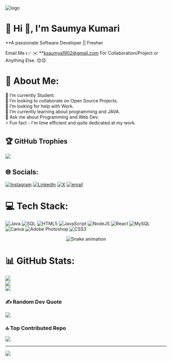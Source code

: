 ![logo](https://github.com/Saumya02Kumari/Saumya02/blob/main/Software%20Developer.png)
# 💫 Hi 👋, I'm Saumya Kumari
**A passionate Software Developer || Fresher

Email Me 👉 ✉️ **ksaumya1902@gmail.com For Collaboration/Project or Anything Else. 😊😊

# 💫 About Me:
🔭 I’m currently Student.<br>👯 I’m looking to collaborate on Open Source Projects.<br>🤝 I’m looking for help with Work.<br>🌱 I’m currently learning about programming and JAVA.<br>💬 Ask me about Programming and Web Dev.<br>⚡ Fun fact - I'm time efficient and quite dedicated at my work.

## 🏆 GitHub Trophies
![](https://github-profile-trophy.vercel.app/?username=Saumya02kumari&theme=radical&no-frame=false&no-bg=true&margin-w=4)

## 🌐 Socials:
[![Instagram](https://img.shields.io/badge/Instagram-%23E4405F.svg?logo=Instagram&logoColor=white)](https://instagram.com/Saumya_0240) [![LinkedIn](https://img.shields.io/badge/LinkedIn-%230077B5.svg?logo=linkedin&logoColor=white)](https://www.linkedin.com/in/saumyakumari02/) [![X](https://img.shields.io/badge/X-black.svg?logo=X&logoColor=white)](https://x.com/@Saumyakumari02) [![email](https://img.shields.io/badge/Email-D14836?logo=gmail&logoColor=white)](mailto:ksaumya1902@gmail.com) 


# 💻 Tech Stack:
![Java](https://img.shields.io/badge/Java-%2300599C.svg?style=for-the-badge&logo=c%2B%2B&logoColor=white) ![SQL](https://img.shields.io/badge/Sql-3670A0?style=for-the-badge&logo=sql&logoColor=ffdd54) ![HTML5](https://img.shields.io/badge/html5-%23E34F26.svg?style=for-the-badge&logo=html5&logoColor=white) ![JavaScript](https://img.shields.io/badge/javascript-%23323330.svg?style=for-the-badge&logo=javascript&logoColor=%23F7DF1E) ![NodeJS](https://img.shields.io/badge/node.js-6DA55F?style=for-the-badge&logo=node.js&logoColor=white) ![React](https://img.shields.io/badge/react-%2320232a.svg?style=for-the-badge&logo=react&logoColor=%2361DAFB) ![MySQL](https://img.shields.io/badge/mysql-4479A1.svg?style=for-the-badge&logo=mysql&logoColor=white) ![Canva](https://img.shields.io/badge/Canva-%2300C4CC.svg?style=for-the-badge&logo=Canva&logoColor=white) ![Adobe Photoshop](https://img.shields.io/badge/adobe%20photoshop-%2331A8FF.svg?style=for-the-badge&logo=adobe%20photoshop&logoColor=white) ![CSS3](https://img.shields.io/badge/css3-%231572B6.svg?style=for-the-badge&logo=css3&logoColor=white)

<!-- Snake Game Repo View -->

<div align="center">
  <img src="https://profile-readme-generator.com/assets/snake.svg" alt="Snake animation" />
</div>


# 📊 GitHub Stats:
![](https://github-readme-stats.vercel.app/api?username=Saumya02kumari&theme=nightowl&hide_border=false&include_all_commits=true&count_private=false)<br/>
![](https://nirzak-streak-stats.vercel.app/?user=Saumya02kumari&theme=nightowl&hide_border=false)<br/>
![](https://github-readme-stats.vercel.app/api/top-langs/?username=Saumya02kumari&theme=nightowl&hide_border=false&include_all_commits=true&count_private=false&layout=compact)


### ✍️ Random Dev Quote
![](https://quotes-github-readme.vercel.app/api?type=horizontal&theme=radical)

### 🔝 Top Contributed Repo
![](https://github-contributor-stats.vercel.app/api?username=Saumya02&limit=5&theme=radical&combine_all_yearly_contributions=true)

---
[![](https://visitcount.itsvg.in/api?id=Saumya02&icon=0&color=0)](https://visitcount.itsvg.in)

<!-- Proudly created with GPRM ( https://gprm.itsvg.in ) -->
